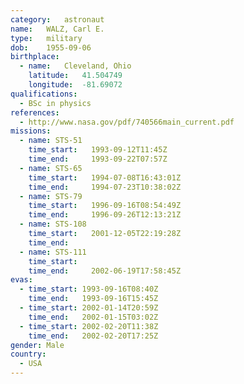 ```yaml
---
category:	astronaut
name:	WALZ, Carl E.
type:	military
dob:	1955-09-06
birthplace:
  - name:	Cleveland, Ohio
    latitude:	41.504749
    longitude:	-81.69072
qualifications:
  - BSc in physics
references:
  - http://www.nasa.gov/pdf/740566main_current.pdf
missions:
  - name: STS-51
    time_start:   1993-09-12T11:45Z
    time_end:     1993-09-22T07:57Z
  - name: STS-65
    time_start:   1994-07-08T16:43:01Z
    time_end:     1994-07-23T10:38:02Z
  - name: STS-79
    time_start:   1996-09-16T08:54:49Z
    time_end:     1996-09-26T12:13:21Z
  - name: STS-108
    time_start:   2001-12-05T22:19:28Z
    time_end:     
  - name: STS-111
    time_start:   
    time_end:     2002-06-19T17:58:45Z
evas:
  - time_start: 1993-09-16T08:40Z
    time_end:   1993-09-16T15:45Z
  - time_start: 2002-01-14T20:59Z
    time_end:   2002-01-15T03:02Z
  - time_start: 2002-02-20T11:38Z
    time_end:   2002-02-20T17:25Z
gender:	Male
country:
  - USA
---
```

